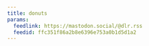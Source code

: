 ```yaml
---
title: donuts
params:
  feedlink: https://mastodon.social/@dlr.rss
  feedid: ffc351f86a2b8e6396e753a0b1d5d1a2
---
```

